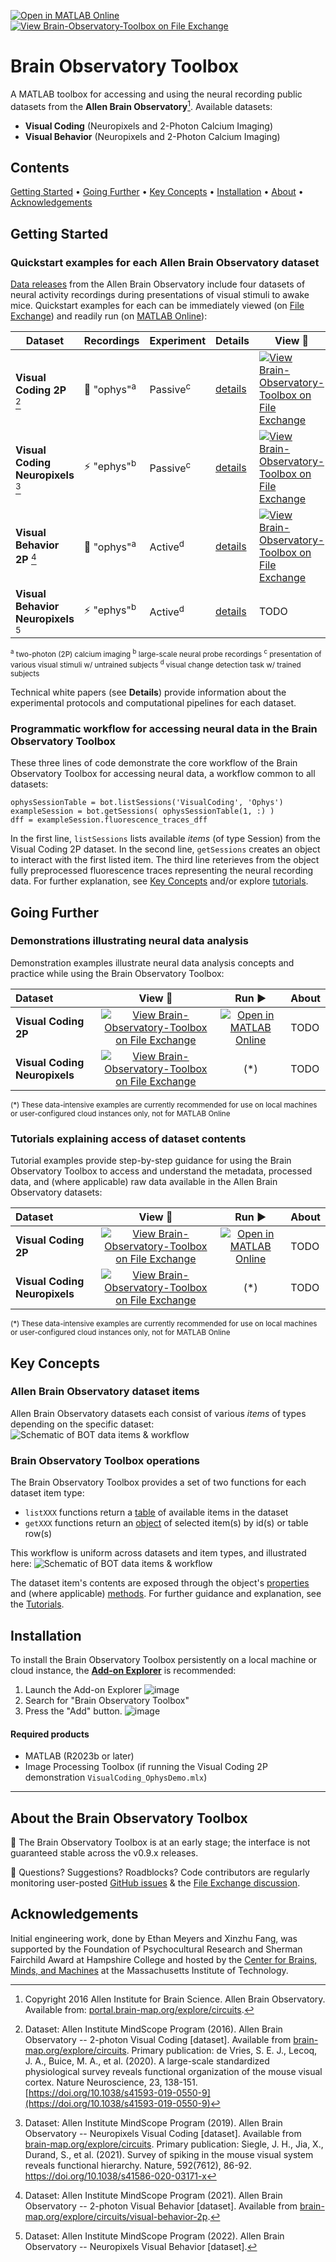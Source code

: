 [![Open in MATLAB Online](https://www.mathworks.com/images/responsive/global/open-in-matlab-online.svg)](https://matlab.mathworks.com/open/github/v1?repo=emeyers/Brain-Observatory-Toolbox&file=%2Bbot/%2Binternal/README.mlx)  [![View Brain-Observatory-Toolbox on File Exchange](https://www.mathworks.com/matlabcentral/images/matlab-file-exchange.svg)](https://www.mathworks.com/matlabcentral/fileexchange/90900-brain-observatory-toolbox)

# Brain Observatory Toolbox

A MATLAB toolbox for accessing and using the neural recording public datasets from the **Allen Brain Observatory**[^1]. Available datasets:
- **Visual Coding** (Neuropixels and 2-Photon Calcium Imaging)
- **Visual Behavior** (Neuropixels and 2-Photon Calcium Imaging)

## Contents
<p align="left">
  <a href="#getting-started">Getting Started</a> •
  <a href="#going-further">Going Further</a>  •
  <a href="#key-concepts">Key Concepts</a> •
  <a href="#installation">Installation</a> •
  <a href="#about-the-brain-observatory-toolbox">About</a> •
  <a href="#acknowledgements">Acknowledgements</a> 
</p>

## Getting Started

### Quickstart examples for each Allen Brain Observatory dataset
[Data releases](https://portal.brain-map.org/latest-data-release) from the Allen Brain Observatory include four datasets of neural activity recordings during presentations of visual stimuli to awake mice. Quickstart examples for each can be immediately viewed (on [File Exchange](https://www.mathworks.com/matlabcentral/fileexchange/?category%5B%5D=overview%2Fsciences1689.support%2Fneuroscie832.support%2Fcellular-837&sort=date_desc_updated)) and readily run (on [MATLAB Online](https://www.mathworks.com/products/matlab-online.html)): 

| Dataset | Recordings | Experiment | Details | View 👀 | Run ▶️ |
| --- | --- | --- | --- | --- | --- |
| **Visual Coding 2P** [^2] | 🔬 "ophys"<sup>a</sup> | Passive<sup>c</sup> | [details](http://portal.brain-map.org/explore/circuits/visual-coding-2p) | [![View Brain-Observatory-Toolbox on File Exchange](https://www.mathworks.com/matlabcentral/images/matlab-file-exchange.svg)](https://www.mathworks.com/matlabcentral/fileexchange/90900-brain-observatory-toolbox)  |    [![Open in MATLAB Online](https://www.mathworks.com/images/responsive/global/open-in-matlab-online.svg)](https://matlab.mathworks.com/open/github/v1?repo=MATLAB-Community-Toolboxes-at-INCF/Brain-Observatory-Toolbox&file=examples/VisualCoding_OphysQuickstart.mlx) |
| **Visual Coding Neuropixels** [^3] | ⚡ "ephys"<sup>b</sup>| Passive<sup>c</sup>| [details](https://portal.brain-map.org/explore/circuits/visual-coding-neuropixels) |[![View Brain-Observatory-Toolbox on File Exchange](https://www.mathworks.com/matlabcentral/images/matlab-file-exchange.svg)](https://www.mathworks.com/matlabcentral/fileexchange/90900-brain-observatory-toolbox)   | [![Open in MATLAB Online](https://www.mathworks.com/images/responsive/global/open-in-matlab-online.svg)](https://matlab.mathworks.com/open/github/v1?repo=MATLAB-Community-Toolboxes-at-INCF/Brain-Observatory-Toolbox&file=examples/VisualCoding_EphysQuickstart.mlx) |
| **Visual Behavior 2P** [^4] | 🔬 "ophys"<sup>a</sup>| Active<sup>d</sup> | [details](http://portal.brain-map.org/explore/circuits/visual-behavior-2p) | [![View Brain-Observatory-Toolbox on File Exchange](https://www.mathworks.com/matlabcentral/images/matlab-file-exchange.svg)](https://www.mathworks.com/matlabcentral/fileexchange/90900-brain-observatory-toolbox)   | [![Open in MATLAB Online](https://www.mathworks.com/images/responsive/global/open-in-matlab-online.svg)](https://matlab.mathworks.com/open/github/v1?repo=MATLAB-Community-Toolboxes-at-INCF/Brain-Observatory-Toolbox&file=examples/VisualBehavior_OphysQuickstart.mlx) |
| **Visual Behavior Neuropixels** [^5] |⚡ "ephys"<sup>b</sup> | Active<sup>d</sup> | [details](https://portal.brain-map.org/explore/circuits/visual-behavior-neuropixels) | TODO | TODO | 

<sub><sup>a</sup> two-photon (2P) calcium imaging <sup>b</sup> large-scale neural probe recordings <sup>c</sup> presentation of various visual stimuli w/ untrained subjects <sup>d</sup> visual change detection task w/ trained subjects</sub>

Technical white papers (see **Details**) provide information about the experimental protocols and computational pipelines for each dataset. 

### Programmatic workflow for accessing neural data in the Brain Observatory Toolbox
These three lines of code demonstrate the core workflow of the Brain Observatory Toolbox for accessing neural data, a workflow common to all datasets:
```
ophysSessionTable = bot.listSessions('VisualCoding', 'Ophys')
exampleSession = bot.getSessions( ophysSessionTable(1, :) )
dff = exampleSession.fluorescence_traces_dff
```
In the first line, `listSessions` lists available _items_ (of type Session) from the Visual Coding 2P dataset. In the second line, `getSessions` creates an object to interact with the first listed item. The third line reterieves from the object fully preprocessed fluorescence traces representing the neural recording data. For further explanation, see [Key Concepts](https://github.com/MATLAB-Community-Toolboxes-at-INCF/Brain-Observatory-Toolbox/edit/vijayiyer05-patch-2/README.md#key-concepts) and/or explore [tutorials](#tutorials-explaining-access-of-dataset-contents).  

## Going Further 
### Demonstrations illustrating neural data analysis 
Demonstration examples illustrate neural data analysis concepts and practice while using the Brain Observatory Toolbox: 

| Dataset | View 👀 | Run ▶️ | About |
| :--- | :---: | :---: | :--- |
| **Visual Coding 2P** | [![View Brain-Observatory-Toolbox on File Exchange](https://www.mathworks.com/matlabcentral/images/matlab-file-exchange.svg)](https://www.mathworks.com/matlabcentral/fileexchange/90900-brain-observatory-toolbox) | [![Open in MATLAB Online](https://www.mathworks.com/images/responsive/global/open-in-matlab-online.svg)](https://matlab.mathworks.com/open/github/v1?repo=MATLAB-Community-Toolboxes-at-INCF/Brain-Observatory-Toolbox&project=examples/VisualCoding_OphysDemo.mlx&file=examples/VisualCoding_OphysDemo.mlx) | TODO |
| **Visual Coding Neuropixels** | [![View Brain-Observatory-Toolbox on File Exchange](https://www.mathworks.com/matlabcentral/images/matlab-file-exchange.svg)](https://www.mathworks.com/matlabcentral/fileexchange/90900-brain-observatory-toolbox)  | (*) | TODO |    

<sub>(\*) These data-intensive examples are currently recommended for use on local machines or user-configured cloud instances only, not for MATLAB Online</sub>

### Tutorials explaining access of dataset contents 
Tutorial examples provide step-by-step guidance for using the Brain Observatory Toolbox to access and understand the metadata, processed data, and (where applicable) raw data available in the Allen Brain Observatory datasets: 

| Dataset | View 👀| Run ▶️ | About |
| :--- | :---: | :---: | :--- | 
| **Visual Coding 2P** | [![View Brain-Observatory-Toolbox on File Exchange](https://www.mathworks.com/matlabcentral/images/matlab-file-exchange.svg)](https://www.mathworks.com/matlabcentral/fileexchange/90900-brain-observatory-toolbox)  | [![Open in MATLAB Online](https://www.mathworks.com/images/responsive/global/open-in-matlab-online.svg)](https://matlab.mathworks.com/open/github/v1?repo=MATLAB-Community-Toolboxes-at-INCF/Brain-Observatory-Toolbox&project=examples/VisualCoding_OphysTutorial.mlx&file=examples/VisualCoding_OphysTutorial.mlx) | TODO |
| **Visual Coding Neuropixels** |[![View Brain-Observatory-Toolbox on File Exchange](https://www.mathworks.com/matlabcentral/images/matlab-file-exchange.svg)](https://www.mathworks.com/matlabcentral/fileexchange/90900-brain-observatory-toolbox) | (*) | TODO |

<sub>(\*) These data-intensive examples are currently recommended for use on local machines or user-configured cloud instances only, not for MATLAB Online</sub>

## Key Concepts 

### Allen Brain Observatory dataset items
Allen Brain Observatory datasets each consist of various _items_ of types depending on the specific dataset: 
![Schematic of BOT data items & workflow](https://github.com/MATLAB-Community-Toolboxes-at-INCF/Brain-Observatory-Toolbox/assets/23032671/536391d6-e5d8-4ec3-84d0-2e950543acd3) 

### Brain Observatory Toolbox operations
The Brain Observatory Toolbox provides a set of two functions for each dataset item type: 
- `listXXX` functions return a [table](https://www.mathworks.com/help/matlab/matlab_prog/access-data-in-a-table.html) of available items in the dataset
- `getXXX` functions return an [object](https://www.mathworks.com/help/matlab/matlab_oop/operations-with-objects.html) of selected item(s) by id(s) or table row(s)

This workflow is uniform across datasets and item types, and illustrated here: 
![Schematic of BOT data items & workflow](https://github.com/MATLAB-Community-Toolboxes-at-INCF/Brain-Observatory-Toolbox/assets/23032671/536391d6-e5d8-4ec3-84d0-2e950543acd3)

The dataset item's contents are exposed through the object's [properties](https://www.mathworks.com/help/matlab/properties-storing-data-and-state.html) and (where applicable) [methods](https://www.mathworks.com/help/matlab/properties-storing-data-and-state.html). For further guidance and explanation, see the [Tutorials](#tutorials-explaining-access-of-dataset-contents). 

## Installation
To install the Brain Observatory Toolbox persistently on a local machine or cloud instance, the [**Add-on Explorer**](https://www.mathworks.com/products/matlab/add-on-explorer.html) is recommended: 
1. Launch the Add-on Explorer ![image](https://user-images.githubusercontent.com/23032671/188336991-77ba49f1-d70d-4111-a265-3f9ba284bb8d.png)
2. Search for "Brain Observatory Toolbox"
3. Press the "Add" button. ![image](https://user-images.githubusercontent.com/23032671/188341517-6c2d372a-9eac-4aed-974a-a102880212da.png)

#### Required products
* MATLAB (R2023b or later)
* Image Processing Toolbox (if running the Visual Coding 2P demonstration `VisualCoding_OphysDemo.mlx`)

----
## About the Brain Observatory Toolbox
:construction: The Brain Observatory Toolbox is at an early stage; the interface is not guaranteed stable across the v0.9.x releases. 

:speech_balloon:	Questions? Suggestions? Roadblocks? Code contributors are regularly monitoring user-posted [GitHub issues](https://github.com/emeyers/Brain-Observatory-Toolbox/issues) & the [File Exchange discussion](https://www.mathworks.com/matlabcentral/fileexchange/90900-brain-observatory-toolbox#discussions_tab). 

## Acknowledgements 

Initial engineering work, done by Ethan Meyers and Xinzhu Fang, was supported by the Foundation of Psychocultural Research and Sherman Fairchild Award at Hampshire College and hosted by the [Center for Brains, Minds, and Machines](https://cbmm.mit.edu/) at the Massachusetts Institute of Technology. 


[^1]: Copyright 2016 Allen Institute for Brain Science. Allen Brain Observatory. Available from: [portal.brain-map.org/explore/circuits](http://portal.brain-map.org/explore/circuits).

[^2]: Dataset: Allen Institute MindScope Program (2016). Allen Brain Observatory -- 2-photon Visual Coding [dataset]. Available from [brain-map.org/explore/circuits](https://portal.brain-map.org/explore/circuits/visual-coding-2p). Primary publication: de Vries, S. E. J., Lecoq, J. A., Buice, M. A., et al. (2020). A large-scale standardized physiological survey reveals functional organization of the mouse visual cortex. Nature Neuroscience, 23, 138-151. [https://doi.org/10.1038/s41593-019-0550-9](https://doi.org/10.1038/s41593-019-0550-9)

[^3]: Dataset: Allen Institute MindScope Program (2019). Allen Brain Observatory -- Neuropixels Visual Coding [dataset]. Available from [brain-map.org/explore/circuits](https://portal.brain-map.org/explore/circuits/visual-coding-neuropixels). Primary publication: Siegle, J. H., Jia, X., Durand, S., et al. (2021). Survey of spiking in the mouse visual system reveals functional hierarchy. Nature, 592(7612), 86-92. https://doi.org/10.1038/s41586-020-03171-x

[^4]: Dataset: Allen Institute MindScope Program (2021). Allen Brain Observatory -- 2-photon Visual Behavior [dataset]. Available from [brain-map.org/explore/circuits/visual-behavior-2p](https://portal.brain-map.org/explore/circuits/visual-coding-2p).

[^5]: Dataset: Allen Institute MindScope Program (2022). Allen Brain Observatory -- Neuropixels Visual Behavior [dataset].


